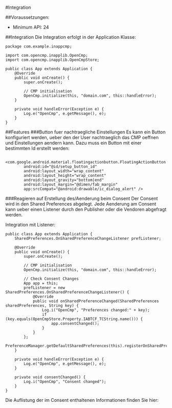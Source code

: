 #Integration

##Voraussetzungen:
* Minimum API: 24

##Integration
Die Integration erfolgt in der Application Klasse:
```
package com.example.inappcmp;

import com.opencmp.inapplib.OpenCmp;
import com.opencmp.inapplib.OpenCmpStore;

public class App extends Application {
    @Override
    public void onCreate() {
        super.onCreate();

        // CMP initialisation
        OpenCmp.initialize(this, "domain.com", this::handleError);
    }

    private void handleError(Exception e) {
        Log.e("OpenCmp", e.getMessage(), e);
    }
}

```
##Features
###Button fuer nachtraegliche Einstellungen
Es kann ein Button konfiguriert werden, ueber den der User nachtraeglich das CMP oeffnen und Einstellungen aendern kann. Dazu muss ein Button mit einer bestimmten Id erstellt werden:
```
    <com.google.android.material.floatingactionbutton.FloatingActionButton
        android:id="@id/setup_button_id"
        android:layout_width="wrap_content"
        android:layout_height="wrap_content"
        android:layout_gravity="bottom|end"
        android:layout_margin="@dimen/fab_margin"
        app:srcCompat="@android:drawable/ic_dialog_alert" />
```
###Reagieren auf Erstellung des/Aenderung beim Consent
Der Consent wird in den Shared Preferences abgelegt. Jede Aenderung am Consent kann ueber einen Listener durch den Publisher oder die Vendoren abgefragt werden.

Integration mit Listener:
```
public class App extends Application {
    SharedPreferences.OnSharedPreferenceChangeListener prefListener;

    @Override
    public void onCreate() {
        super.onCreate();

        // CMP initialisation
        OpenCmp.initialize(this, "domain.com", this::handleError);

        // Check Consent Changes
        App app = this;
        prefListener = new SharedPreferences.OnSharedPreferenceChangeListener() {
            @Override
            public void onSharedPreferenceChanged(SharedPreferences sharedPreferences, String key) {
                Log.i("OpenCmp", "Preferences changed:" + key);
                if (key.equals(OpenCmpStore.Property.IABTCF_TCString.name())) {
                    app.consentChanged();
                }
            }
        };
        PreferenceManager.getDefaultSharedPreferences(this).registerOnSharedPreferenceChangeListener(prefListener);
    }

    private void handleError(Exception e) {
        Log.e("OpenCmp", e.getMessage(), e);
    }

    private void consentChanged() {
        Log.i("OpenCmp", "Consent changed");
    }
}
```
Die Auflistung der im Consent enthaltenen Informationen finden Sie hier: 